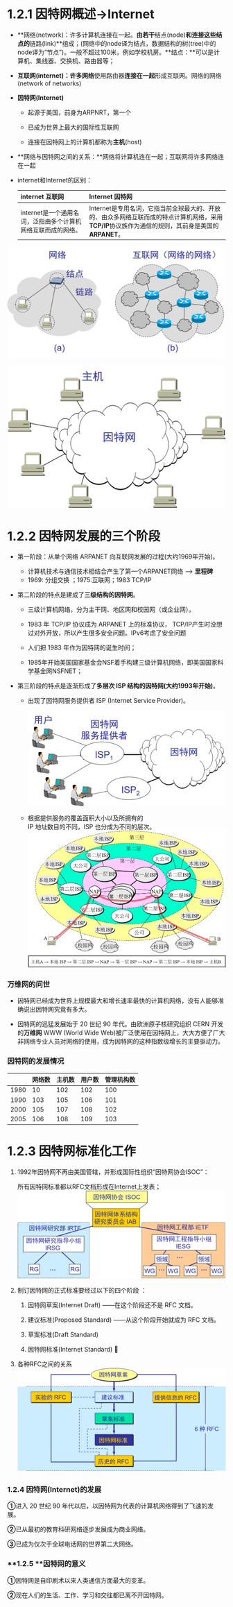 # 1.2.1 因特网概述-&gt;Internet

* **网络\(network\)：许多计算机连接在一起。**由若干**结点\(node\)**和连接这些结点的**链路\(link\)**组成；\(网络中的node译为结点，数据结构的树\(tree\)中的node译为“节点”\)。一般不超过100米，例如学校机房。**结点：**可以是计算机、集线器、交换机、路由器等；

* **互联网\(internet\)：许多网络**使用路由器**连接在一起**形成互联网。网络的网络\(network of networks\) 

* **因特网\(Internet\)**

  * 起源于美国，前身为ARPNRT，第一个

  * 已成为世界上最大的国际性互联网

  * 连接在因特网上的计算机都称为**主机**\(host\)

* **网络与因特网之间的关系：**网络将计算机连在一起；互联网将许多网络连在一起

* internet和Internet的区别：

  | internet 互联网 | Internet 因特网 |
  | :--- | :--- |
  | internet是一个通用名词，泛指由多个计算机网络互联而成的网络。 | Internet是专用名词，它指当前全球最大的、开放的、由众多网络互联而成的特点计算机网络，采用**TCP/IP**协议族作为通信的规则，其前身是美国的**ARPANET**。 |

![](/assets/图片1.png)

![](/assets/图片2.png)

# 1.2.2 因特网发展的三个阶段

* 第一阶段：从单个网络 ARPANET 向互联网发展的过程\(大约1969年开始\)。

  * 计算机技术与通信技术相结合产生了第一个ARPANET网络 --&gt; **里程碑**
  * 1969: 分组交换 ；1975:互联网；1983 TCP/IP

* 第二阶段的特点是建成了**三级结构的因特网**。

  * 三级计算机网络，分为主干网、地区网和校园网（或企业网）。
  * 1983 年 TCP/IP 协议成为 ARPANET 上的标准协议， TCP/IP产生时没想过对外开放，所以产生很多安全问题。IPv6考虑了安全问题

  * 人们把 1983 年作为因特网的诞生时间；

  * 1985年开始美国国家基金会NSF着手构建三级计算机网络，即美国国家科学基金网NSFNET；

* 第三阶段的特点是逐渐形成了**多层次 ISP 结构的因特网\(大约1993年开始\)**。

  * 出现了因特网服务提供者 ISP \(Internet Service Provider\)。

    ![](/assets/图片3.png)

  * 根据提供服务的覆盖面积大小以及所拥有的  
    IP 地址数目的不同，ISP 也分成为不同的层次。  
    ![](/assets/图片4.png)

### 万维网的问世

* 因特网已经成为世界上规模最大和增长速率最快的计算机网络，没有人能够准确说出因特网究竟有多大。

* 因特网的迅猛发展始于 20 世纪 90 年代。由欧洲原子核研究组织 CERN 开发的**万维网** WWW \(World Wide Web\)被广泛使用在因特网上，大大方便了广大非网络专业人员对网络的使用，成为因特网的这种指数级增长的主要驱动力。

### 因特网的发展情况

|  | 网络数 | 主机数 | 用户数 | 管理机构数 |
| --- | --- | --- | --- | --- |
| 1980 | 10 | 102 | 102 | 100 |
| 1990 | 103 | 105 | 106 | 101 |
| 2000 | 105 | 107 | 108 | 102 |
| 2005 | 106 | 108 | 109 | 103 |

# 1.2.3 因特网标准化工作

1. 1992年因特网不再由美国管辖，并形成国际性组织“因特网协会ISOC”：

   所有因特网标准都以RFC文档形成在Internet上发表；![](/assets/图片5.png)

2. 制订因特网的正式标准要经过以下的四个阶段 ：

   1. 因特网草案\(Internet Draft\) ——在这个阶段还不是 RFC 文档。

   2. 建议标准\(Proposed Standard\) ——从这个阶段开始就成为 RFC 文档。

   3. 草案标准\(Draft Standard\)

   4. 因特网标准\(Internet Standard\) 

3. 各种RFC之间的关系  
       ![](/assets/图片6.png)

### 1.2.4 因特网\(Internet\)的发展

**①**进入 20 世纪 90 年代以后，以因特网为代表的计算机网络得到了飞速的发展。

**②**已从最初的教育科研网络逐步发展成为商业网络。

**③**已成为仅次于全球电话网的世界第二大网络。

### **1.2.5 **因特网的意义

**①**因特网是自印刷术以来人类通信方面最大的变革。

**②**现在人们的生活、工作、学习和交往都已离不开因特网。

[^1]: Enter footnote here.

